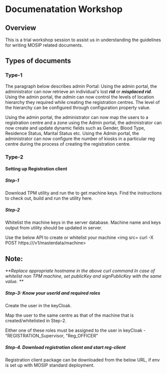 # Documenatation Workshop 

## Overview
This is a trial workshop session to assist us in understanding the guidelines for writing MOSIP related documents.

## Types of documents

### Type-1

The paragraph below describes admin Portal:
Using the admin portal, the administrator can now retrieve an individual's lost _**rid**_ or _**misplaced rid**_. Using the admin portal, the *admin* can now control the levels of location hierarchy they required while creating the registration centres. The level of the hierarchy can be configured through configuration property value.

Using the admin portal, the administrator can now map the users to a registration centre and a zone using the Admin portal, the administrator can now create and update dynamic fields such as Gender, Blood Type, Residence Status, Marital Status etc. Using the Admin portal, the administrator can now configure the number of kiosks in a particular reg centre during the process of creating the registration centre.

### Type-2 

#### Setting up Registration client

##### Step-1 
Download TPM utility and run the to get machine keys.
Find the instructions to check out, build and run the utility here.

##### Step-2 
Whitelist the machine keys in the server database.
Machine name and keys output from utility should be updated in server.

Use the below API to create or whitelist your machine
<img src= curl -X POST https://<HOSTNAME>/v1/masterdata/machine>

## Note:
_**Replace appropriate hostname in the above curl command
In case of whitelist non TPM machine, set publicKey and signPublicKey with the same value. 
**_
##### Step-3: Know your userId and required roles
  Create the user in the keyCloak.

Map the user to the same centre as that of the machine that is created/whitelisted in Step-2.

Either one of these roles must be assigned to the user in keyCloak - "REGISTRATION_Supervisor, "Reg_OFFICER"
  
##### Step-4. Download registration client and start reg-client
Registration client package can be downloaded from the below URL, if env is set up with MOSIP standard deployment.
 
